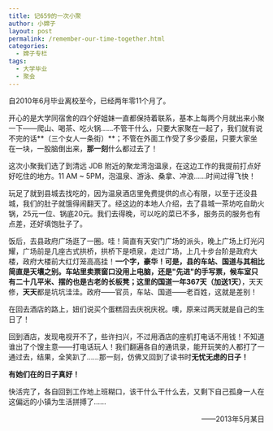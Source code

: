 ```yaml
---
title: 记659的一次小聚
author: 小嫦子
layout: post
permalink: /remember-our-time-together.html
categories:
  - 嫦子专栏
tags:
  - 大学毕业
  - 聚会
---
```

自2010年6月毕业离校至今，已经两年零11个月了。

开心的是大学同宿舍的四个好姐妹一直都保持着联系，基本上每两个月就出来小聚一下——爬山、喝茶、吃火锅……不管干什么，只要大家聚在一起了，我们就有说不完的话**（三个女人一条街）**；不管在外面工作受了多少委屈，只要大家坐在一块，一股脑倒出来，**那一刻**什么都过去了！  


  
这次小聚我们选了到清远 JDB 附近的聚龙湾泡温泉，在这边工作的我提前打点好好吃住的地方。11 AM ~ 5PM，泡温泉、游泳、桑拿、冲浪……时间过得飞快！

玩足了就到县城去找吃的，因为温泉酒店里免费提供的点心有限，以至于还没县城，我们的肚子就饿得闹翻天了。经这边的本地人介绍，去了县城一茶坊吃自助火锅，25元一位、锅底20元。我们去得晚，可以吃的菜已不多，服务员的服务也有点差，还好填饱肚子了。

饭后，去县政府广场逛了一圈。哇！简直有天安门广场的派头，晚上广场上灯光闪耀，广场前是几座古式拱桥，拱桥下是喷泉，走过广场，上几十步台阶是政府大楼，政府大楼前大红灯笼高高挂！**一个字，豪华！**可是，县的车站、国道与其相比简直是天壤之别。车站里卖票窗口没用上电脑，还是"先进"的手写票，候车室只有二十几平米、摆的也是古老的长板凳；这里的国道一年**367天（加送1天）**，天天修，**天天**都是坑坑洼洼。政府——官员，车站、国道——老百姓，这就是差别！

在回去酒店的路上，妞们说买个蛋糕回去庆祝庆祝。噢，原来过两天就是自己的生日了！

回到酒店，发现电视开不了，些许扫兴，不过用酒店的座机打电话不用钱！不知道谁出了个馊主意——打电话玩人！我们翻遍各自的通讯录，能开玩笑的人都打了一通过去，结果，全笑趴了……那一刻，仿佛又回到了读书时**无忧无虑的日子！**

**有她们在的日子真好！**

快活完了，各自回到工作地上班糊口，该干什么干什么去，又剩下自己孤身一人在这偏远的小镇为生活拼搏了……

<p style="text-align: right;">
  ——2013年5月某日
</p>